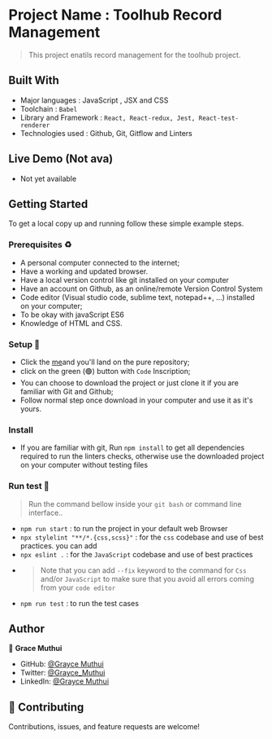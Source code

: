 # Project Name : Toolhub Record Management

> This project enatils record management for the toolhub project.

## Built With

- Major languages : JavaScript , JSX and CSS
- Toolchain : `Babel`
- Library and Framework : `React, React-redux, Jest, React-test-renderer`
- Technologies used : Github, Git, Gitflow and Linters

## Live Demo (Not ava)

- Not yet available

## Getting Started

To get a local copy up and running follow these simple example steps.

### Prerequisites ♻️

- A personal computer connected to the internet;
- Have a working and updated browser.
- Have a local version control like git installed on your computer
- Have an account on Github, as an online/remote Version Control System
- Code editor (Visual studio code, sublime text, notepad++, ...) installed on your computer;
- To be okay with javaScript ES6
- Knowledge of HTML and CSS.

### Setup 🎰

- Click the [me](https://github.com/Graycemuthui/Toolhub-Record-Management)and you'll land on the pure repository;
- click on the green (🟢) button with `Code` Inscription;
- You can choose to download the project or just clone it if you are familiar with Git and Github;
- Follow normal step once download in your computer and use it as it's yours.

### Install

- If you are familiar with git, Run `npm install` to get all dependencies required to run the linters checks, otherwise use the downloaded project on your computer without testing files

### Run test 🧪

> Run the command bellow inside your `git bash` or command line interface..

- `npm run start` : to run the project in your default web Browser
- `npx stylelint "**/*.{css,scss}"` : for the `css` codebase and use of best practices. you can add
- `npx eslint .` : for the `JavaScript` codebase and use of best practices
- > Note that you can add `--fix` keyword to the command for `Css` and/or `JavaScript` to make sure that you avoid all errors coming from your `code editor`
- `npm run test` : to run the test cases

## Author

👤 **Grace Muthui**

- GitHub: [@Grayce Muthui](https://github.com/Graycemuthui)
- Twitter: [@Grayce_Muthui](https://twitter.com/Grayce_Muthui)
- LinkedIn: [@Grayce Muthui](https://www.linkedin.com/in/grayce-muthui/)

## 🤝 Contributing

Contributions, issues, and feature requests are welcome!

